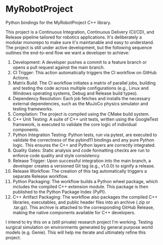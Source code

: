 # MyRobotProject

Python bindings for the MyRobotProject C++ library.

This project is a Continuous Integration, Continuous Delivery (CI/CD), and Release pipeline tailored for robotics applications. It's deliberately a modular monorepo to make sure it's maintanable and easy to understand. The project is still under active development, but the following sequence outlines the end-to-end flow we want a developer to achieve:

1. Development: A developer pushes a commit to a feature branch or opens a pull request against the main branch.
2. CI Trigger: This action automatically triggers the CI workflow on GitHub Actions.
3. Matrix Build: The CI workflow initiates a matrix of parallel jobs, building and testing the code across multiple configurations (e.g., Linux and Windows operating systems, Debug and Release build types).
4. Dependency Resolution: Each job fetches and installs the necessary external dependencies, such as the MuJoCo physics simulator and testing frameworks.
5. Compilation: The project is compiled using the CMake build system.
6. C++ Unit Testing: A suite of C++ unit tests, written using the GoogleTest framework, is executed to validate the core logic of individual components.
7. Python Integration Testing: Python tests, run via pytest, are executed to validate the correctness of the pybind11 bindings and any pure Python logic. This ensures the C++ and Python layers are correctly integrated.
8. Quality Gates: Static analysis and code formatting checks are run to enforce code quality and style consistency.
9. Release Trigger: Upon successful integration into the main branch, a developer creates a versioned Git tag (e.g., v1.0.0) to signify a release.
10. Release Workflow: The creation of this tag automatically triggers a separate Release workflow.
11. Python Packaging: The workflow builds a Python wheel package, which includes the compiled C++ extension module. This package is then published to the Python Package Index (PyPI).
12. C++ Artifact Packaging: The workflow also packages the compiled C++ libraries, executables, and public header files into an archive (.zip or .tar.gz). This archive is attached to the corresponding GitHub Release, making the native components available for C++ developers.


I intend to try this on a (still private) research project I'm working. Testing surgical simulation on environments generated by general purpose world models (e.g. Genie). This will help me iterate and ultimately refine this project.